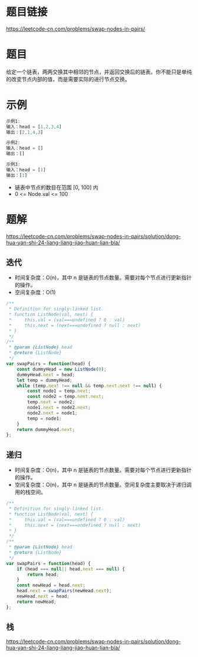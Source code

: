 # 题目链接

https://leetcode-cn.com/problems/swap-nodes-in-pairs/

# 题目

给定一个链表，两两交换其中相邻的节点，并返回交换后的链表。你不能只是单纯的改变节点内部的值，而是需要实际的进行节点交换。

# 示例

```js
示例1:
输入：head = [1,2,3,4]
输出：[2,1,4,3]

示例2:
输入：head = []
输出：[]

示例3:
输入：head = [1]
输出：[1]
```

- 链表中节点的数目在范围 [0, 100] 内
- 0 <= Node.val <= 100

# 题解

https://leetcode-cn.com/problems/swap-nodes-in-pairs/solution/dong-hua-yan-shi-24-liang-liang-jiao-huan-lian-bia/  

## 迭代

- 时间复杂度：O(n)，其中 n 是链表的节点数量。需要对每个节点进行更新指针的操作。
- 空间复杂度：O(1)

```js
/**
 * Definition for singly-linked list.
 * function ListNode(val, next) {
 *     this.val = (val===undefined ? 0 : val)
 *     this.next = (next===undefined ? null : next)
 * }
 */
/**
 * @param {ListNode} head
 * @return {ListNode}
 */
var swapPairs = function(head) {
    const dummyHead = new ListNode(0);
    dummyHead.next = head;
    let temp = dummyHead;
    while (temp.next !== null && temp.next.next !== null) {
        const node1 = temp.next;
        const node2 = temp.next.next;
        temp.next = node2;
        node1.next = node2.next;
        node2.next = node1;
        temp = node1;
    }
    return dummyHead.next;
};
```

## 递归

- 时间复杂度：O(n)，其中 n 是链表的节点数量。需要对每个节点进行更新指针的操作。
- 空间复杂度：O(n)，其中 n 是链表的节点数量。空间复杂度主要取决于递归调用的栈空间。
  
```js
/**
 * Definition for singly-linked list.
 * function ListNode(val, next) {
 *     this.val = (val===undefined ? 0 : val)
 *     this.next = (next===undefined ? null : next)
 * }
 */
/**
 * @param {ListNode} head
 * @return {ListNode}
 */
var swapPairs = function(head) {
    if (head === null|| head.next === null) {
        return head;
    }
    const newHead = head.next;
    head.next = swapPairs(newHead.next);
    newHead.next = head;
    return newHead;
};
```

## 栈

https://leetcode-cn.com/problems/swap-nodes-in-pairs/solution/dong-hua-yan-shi-24-liang-liang-jiao-huan-lian-bia/